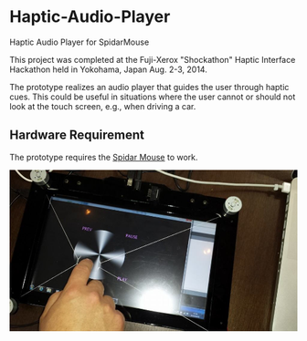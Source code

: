 Haptic-Audio-Player
===================

Haptic Audio Player for SpidarMouse

This project was completed at the Fuji-Xerox "Shockathon" Haptic Interface Hackathon held in Yokohama, Japan Aug. 2-3, 2014.

The prototype realizes an audio player that guides the user through haptic cues. This could be useful in situations where the user cannot or should not look at the touch screen, e.g., when driving a car. 

## Hardware Requirement

The prototype requires the [Spidar Mouse](http://sklab-www.pi.titech.ac.jp/blog/introduction/spidar-mouse/) to work. 

![Screnshot](https://raw.githubusercontent.com/SvenKratz/Haptic-Audio-Player/master/img/haptic_audio.jpg "screenshot of the Haptic Audio Player")

